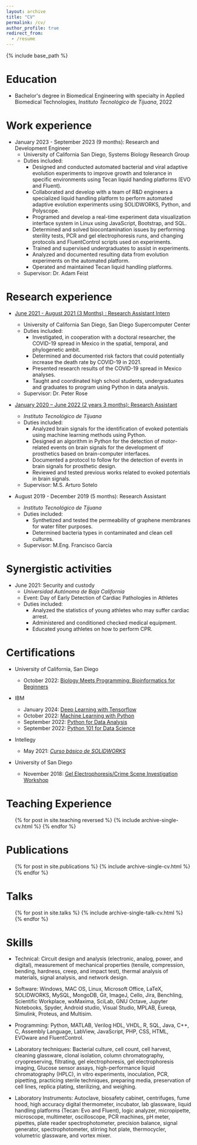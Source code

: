 ```yaml
---
layout: archive
title: "CV"
permalink: /cv/
author_profile: true
redirect_from:
  - /resume
---
```


{% include base_path %}

Education
======
* Bachelor's degree in Biomedical Engineering with specialty in Applied Biomedical Technologies, <em>Instituto Tecnológico de Tijuana</em>, 2022

Work experience
======
* January 2023 - September 2023  (9 months): Research and Development Engineer
  * University of California San Diego, Systems Biology Research Group
  * Duties included:
    *	Designed and conducted automated bacterial and viral adaptive evolution experiments to improve growth and tolerance in specific environments using Tecan liquid handing platforms (EVO and Fluent).
    * Collaborated and develop with a team of R&D engineers a specialized liquid handling platform to perform automated adaptive evolution experiments using SOLIDWORKS, Python, and Polyscope.
    * Programed and develop a real-time experiment data visualization interface system in Linux using JavaScript, Bootstrap, and SQL.
    * Determined and solved biocontamination issues by performing sterility tests, PCR and gel electrophoresis runs, and changing protocols and FluentControl scripts used on experiments.
    * Trained and supervised undergraduates to assist in experiments.
    * Analyzed and documented resulting data from evolution experiments on the automated platform.
    * Operated and maintained Tecan liquid handling platforms.
  * Supervisor: Dr. Adam Feist

Research experience
======
* <a href='https://kevin-valenzuela.github.io/portfolio/portfolio-4/'>June 2021 - August 2021 (3 Months) : Research Assistant Intern<a/>
  * University of California San Diego, San Diego Supercomputer Center
  * Duties included:
    * Investigated, in cooperation with a doctoral researcher, the COVID-19 spread in Mexico in the spatial, temporal, and phylogenetic ambit.
    * Determined and documented risk factors that could potentially increase the death rate by COVID-19 in 2021.
    * Presented research results of the COVID-19 spread in Mexico analyses.
    * Taught and coordinated high school students, undergraduates and graduates to program using Python in data analysis.
  * Supervisor: Dr. Peter Rose

* <a href='https://kevin-valenzuela.github.io/portfolio/portfolio-5/'>January 2020 – June 2022 (2 years 3 months): Research Assistant<a/>
  * <em>Instituto Tecnológico de Tijuana</em>
  * Duties included:
    * Analyzed brain signals for the identification of evoked potentials using machine learning methods using Python.
    *	Designed an algorithm in Python for the detection of motor-related events on brain signals for the development of prosthetics based on brain-computer interfaces.
    *	Documented a protocol to follow for the detection of events in brain signals for prosthetic design.
    *	Reviewed and tested previous works related to evoked potentials in brain signals.
  * Supervisor: M.S. Arturo Sotelo

* August 2019 - December 2019 (5 months): Research Assistant
  * <em>Instituto Tecnológico de Tijuana</em>
  * Duties included:
    * Synthetized and tested the permeability of graphene membranes for water filter purposes.
    * Determined bacteria types in contaminated and clean cell cultures.
  * Supervisor: M.Eng. Francisco García

Synergistic activities
======
* June 2021: Security and custody
  * <em>Universidad Autónoma de Baja California</em>
  * Event: Day of Early Detection of Cardiac Pathologies in Athletes
  * Duties included:
    * Analyzed the statistics of young athletes who may suffer cardiac arrest.
    * Administered and conditioned checked medical equipment.
    * Educated young athletes on how to perform CPR.

Certifications
======

* University of California, San Diego
  * October 2022: <a href='https://kevin-valenzuela.github.io/portfolio/portfolio-9/'>Biology Meets Programming: Bioinformatics for Beginners</a>

* IBM
  * January 2024: <a href='https://kevin-valenzuela.github.io/portfolio/portfolio-10/'>Deep Learning with Tensorflow</a>
  * October 2022: <a href='https://kevin-valenzuela.github.io/portfolio/portfolio-8/'>Machine Learning with Python</a>
  * September 2022: <a href='https://kevin-valenzuela.github.io/portfolio/portfolio-7/'>Python for Data Analysis</a>
  * September 2022: <a href='https://kevin-valenzuela.github.io/portfolio/portfolio-6/'>Python 101 for Data Science</a>

* Intellegy
  * May 2021: <a href='https://kevin-valenzuela.github.io/portfolio/portfolio-2/'><em>Curso básico de SOLIDWORKS</em></a>

* University of San Diego
  * November 2018: <a href='https://kevin-valenzuela.github.io/portfolio/portfolio-1/'>Gel Electrophoresis/Crime Scene Investigation Workshop</a>

Teaching Experience
======
  <ul>{% for post in site.teaching reversed %}
    {% include archive-single-cv.html %}
  {% endfor %}</ul>

Publications
======
  <ul>{% for post in site.publications %}
    {% include archive-single-cv.html %}
  {% endfor %}</ul>

Talks
======
  <ul>{% for post in site.talks %}
    {% include archive-single-talk-cv.html %}
  {% endfor %}</ul>

Skills
======
* Technical:
  Circuit design and analysis (electronic, analog, power, and digital), measurement of mechanical properties (tensile, compression, bending, hardness, creep, and impact test), thermal analysis of materials, signal analysis, and network design.

* Software:
  Windows, MAC OS, Linux, Microsoft Office, LaTeX, SOLIDWORKS, MySQL, MongoDB, Git, ImageJ, Cello, Jira, Benchling, Scientific Workplace, wxMaxima, SciLab, GNU Octave, Jupyter Notebooks, Spyder, Android studio, Visual Studio, MPLAB, Eureqa, Simulink, Proteus, and Multisim.

* Programming: 
  Python, MATLAB, Verilog HDL, VHDL, R, SQL, Java, C++, C, Assembly Language, LabView, JavaScript, PHP, CSS, HTML, EVOware and FluentControl.

* Laboratory techniques:
  Bacterial culture, cell count, cell harvest, cleaning glassware, clonal isolation, column chromatography, cryopreserving, filtrating, gel electrophoresis, gel electrophoresis imaging, Glucose sensor assays, high-performance liquid chromatography (HPLC), in vitro experiments, inoculation, PCR, pipetting, practicing sterile techniques, preparing media, preservation of cell lines, replica plating, sterilizing, and weighing.

* Laboratory Instruments:
  Autoclave, biosafety cabinet, centrifuges, fume hood, high accuracy digital thermometer, incubator, lab glassware, liquid handling platforms (Tecan: Evo and Fluent), logic analyzer, micropipette, microscope, multimeter, oscilloscope, PCR machines, pH meter, pipettes, plate reader spectrophotometer, precision balance, signal generator, spectrophotometer, stirring hot plate, thermocycler, volumetric glassware, and vortex mixer.

  <!--
  Service and leadership
  ======
  * Currently signed in to 43 different slack teams
  -->  
